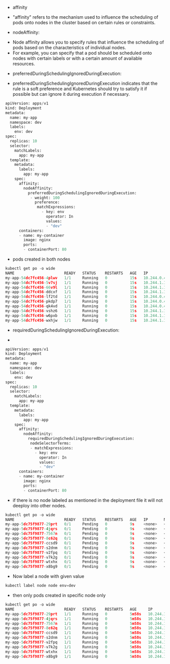 * affinity
- "affinity" refers to the mechanism used to influence the scheduling of pods onto nodes in the cluster based on certain rules or constraints.

* nodeAffinity:
- Node affinity allows you to specify rules that influence the scheduling of pods based on the characteristics of individual nodes.
- For example, you can specify that a pod should be scheduled onto nodes with certain labels or with a certain amount of available resources.

* preferredDuringSchedulingIgnoredDuringExecution:
- preferredDuringSchedulingIgnoredDuringExecution indicates that the rule is a soft preference and Kubernetes should try to satisfy it if possible but can ignore it during execution if necessary.


```python
apiVersion: apps/v1
kind: Deployment
metadata:
  name: my-app
  namespace: dev
  labels:
    env: dev
spec:
  replicas: 10
  selector:
    matchLabels:
      app: my-app
  template:
    metadata:
      labels:
        app: my-app
    spec:
      affinity:
        nodeAffinity:
          preferredDuringSchedulingIgnoredDuringExecution:
           - weight: 100
             preference: 
              matchExpressions:
                - key: env
                  operator: In
                  values: 
                  - "dev"
      containers:
      - name: my-container
        image: nginx
        ports:
        - containerPort: 80
```
* pods created in both nodes

```python
kubectl get po -o wide
NAME                      READY   STATUS    RESTARTS   AGE   IP             NODE     NOMINATED NODE   READINESS GATES
my-app-54dc7fc456-4plwv   1/1     Running   0          15s   10.244.0.45    master   <none>           <none>
my-app-54dc7fc456-5v7sj   1/1     Running   0          15s   10.244.1.152   node     <none>           <none>
my-app-54dc7fc456-66v9l   1/1     Running   0          15s   10.244.1.156   node     <none>           <none>
my-app-54dc7fc456-ddcxf   1/1     Running   0          15s   10.244.1.155   node     <none>           <none>
my-app-54dc7fc456-lf2td   1/1     Running   0          15s   10.244.0.46    master   <none>           <none>
my-app-54dc7fc456-pkdp7   1/1     Running   0          15s   10.244.0.48    master   <none>           <none>
my-app-54dc7fc456-qk4vd   1/1     Running   0          15s   10.244.0.47    master   <none>           <none>
my-app-54dc7fc456-vshz6   1/1     Running   0          15s   10.244.1.153   node     <none>           <none>
my-app-54dc7fc456-w6pxb   1/1     Running   0          15s   10.244.1.151   node     <none>           <none>
my-app-54dc7fc456-wxhjw   1/1     Running   0          15s   10.244.1.154   node     <none>           <none>
```




* requiredDuringSchedulingIgnoredDuringExecution:
- 

```python
apiVersion: apps/v1
kind: Deployment
metadata:
  name: my-app
  namespace: dev
  labels:
    env: dev
spec:
  replicas: 10
  selector:
    matchLabels:
      app: my-app
  template:
    metadata:
      labels:
        app: my-app
    spec:
      affinity:
        nodeAffinity:
          requiredDuringSchedulingIgnoredDuringExecution:
           nodeSelectorTerms:
           - matchExpressions:
             - key: env
               operator: In
               values:
               - "dev"
      containers:
      - name: my-container
        image: nginx
        ports:
        - containerPort: 80
```

* if there is no node labeled as mentioned in the deployment file it will not deeploy into other nodes.

```python
kubectl get po -o wide
NAME                      READY   STATUS    RESTARTS   AGE   IP       NODE     NOMINATED NODE   READINESS GATES
my-app-5dc75f9877-29prt   0/1     Pending   0          9s    <none>   <none>   <none>           <none>
my-app-5dc75f9877-4jqrs   0/1     Pending   0          9s    <none>   <none>   <none>           <none>
my-app-5dc75f9877-7567n   0/1     Pending   0          9s    <none>   <none>   <none>           <none>
my-app-5dc75f9877-8c62q   0/1     Pending   0          9s    <none>   <none>   <none>           <none>
my-app-5dc75f9877-ccsd9   0/1     Pending   0          9s    <none>   <none>   <none>           <none>
my-app-5dc75f9877-s2dnm   0/1     Pending   0          9s    <none>   <none>   <none>           <none>
my-app-5dc75f9877-v2fpq   0/1     Pending   0          9s    <none>   <none>   <none>           <none>
my-app-5dc75f9877-v7k2g   0/1     Pending   0          9s    <none>   <none>   <none>           <none>
my-app-5dc75f9877-wtxhx   0/1     Pending   0          9s    <none>   <none>   <none>           <none>
my-app-5dc75f9877-x8bg9   0/1     Pending   0          9s    <none>   <none>   <none>           <none>
```
- Now label a node with given value

```python
kubectl label node node env=dev
```
- then only pods created in specific node only

```python
kubectl get po -o wide
NAME                      READY   STATUS    RESTARTS   AGE     IP             NODE   NOMINATED NODE   READINESS GATES
my-app-5dc75f9877-29prt   1/1     Running   0          5m58s   10.244.1.165   node   <none>           <none>
my-app-5dc75f9877-4jqrs   1/1     Running   0          5m58s   10.244.1.166   node   <none>           <none>
my-app-5dc75f9877-7567n   1/1     Running   0          5m58s   10.244.1.160   node   <none>           <none>
my-app-5dc75f9877-8c62q   1/1     Running   0          5m58s   10.244.1.163   node   <none>           <none>
my-app-5dc75f9877-ccsd9   1/1     Running   0          5m58s   10.244.1.161   node   <none>           <none>
my-app-5dc75f9877-s2dnm   1/1     Running   0          5m58s   10.244.1.159   node   <none>           <none>
my-app-5dc75f9877-v2fpq   1/1     Running   0          5m58s   10.244.1.162   node   <none>           <none>
my-app-5dc75f9877-v7k2g   1/1     Running   0          5m58s   10.244.1.164   node   <none>           <none>
my-app-5dc75f9877-wtxhx   1/1     Running   0          5m58s   10.244.1.158   node   <none>           <none>
my-app-5dc75f9877-x8bg9   1/1     Running   0          5m58s   10.244.1.157   node   <none>           <none>

```

